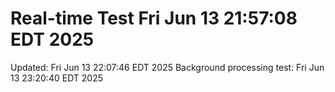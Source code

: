 # Real-time Test Fri Jun 13 21:57:08 EDT 2025
Updated: Fri Jun 13 22:07:46 EDT 2025
Background processing test: Fri Jun 13 23:20:40 EDT 2025
